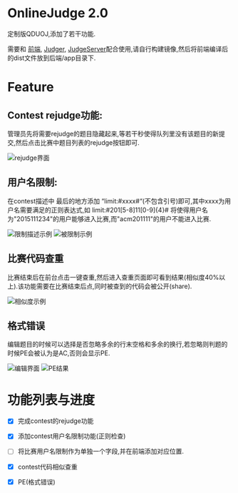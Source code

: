# OnlineJudge 2.0

定制版QDUOJ,添加了若干功能.

需要和 [前端](https://github.com/HandsomeHow/OnlineJudgeFE), [Judger](https://github.com/HandsomeHow/Judger), [JudgeServer](https://github.com/HandsomeHow/JudgeServer)配合使用,请自行构建镜像,然后将前端编译后的dist文件放到后端/app目录下.


# Feature

## Contest rejudge功能:

管理员先将需要rejudge的题目隐藏起来,等若干秒使得队列里没有该题目的新提交,然后点击比赛中题目列表的rejudge按钮即可.

![rejudge界面][1]


## 用户名限制: 

在contest描述中 最后的地方添加 “limit:#xxxx#“(不包含引号)即可,其中xxxx为用户名需要满足的正则表达式,如 limit:#201[5-8]11[0-9]{4}# 将使得用户名为"2015111234"的用户能够进入比赛,而"acm201111"的用户不能进入比赛.

![限制描述示例][2]
![被限制示例][3]

## 比赛代码查重

比赛结束后在前台点击一键查重,然后进入查重页面即可看到结果(相似度40%以上).该功能需要在比赛结束后点,同时被查到的代码会被公开(share).

![相似度示例][4]

## 格式错误

编辑题目的时候可以选择是否忽略多余的行末空格和多余的换行,若忽略则判题的时候PE会被认为是AC,否则会显示PE.

![编辑界面][5]
![PE结果][6]

# 功能列表与进度

- [x] 完成contest的rejudge功能
- [x] 添加contest用户名限制功能(正则检查)
- [ ] 将比赛用户名限制作为单独一个字段,并在前端添加对应位置.
- [x] contest代码相似查重 
- [x] PE(格式错误)



  [1]: https://raw.githubusercontent.com/HandsomeHow/OnlineJudge/master/docs/pics/rejudge_in_contest.png
  [2]: https://raw.githubusercontent.com/HandsomeHow/OnlineJudge/master/docs/pics/limit_example.png
  [3]: https://raw.githubusercontent.com/HandsomeHow/OnlineJudge/master/docs/pics/limit_result.png
  [4]: https://raw.githubusercontent.com/HandsomeHow/OnlineJudge/master/docs/pics/similar_check.png
  [5]: https://raw.githubusercontent.com/HandsomeHow/OnlineJudge/master/docs/pics/pe_edit.png
  [6]: https://raw.githubusercontent.com/HandsomeHow/OnlineJudge/master/docs/pics/pe_status.png
